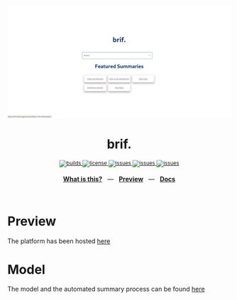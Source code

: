 <div align="center">
  <img src="https://github.com/maharajamihir/brif/blob/main/screenshot.png" alt="screenshot" />
  <p></p>
  <h1>brif.</h1>
  <p></p>
  <sup>
    <a href="https://app.netlify.com/sites/brif/deploys">
      <img src="https://api.netlify.com/api/v1/badges/198da5fe-9430-4af6-af0c-3e2f499bda75/deploy-status" alt="builds" />
    </a>
    <a href="/LICENSE">
      <img src="https://img.shields.io/github/license/maharajamihir/brif" alt="license" />
    </a>
     <a href="https://github.com/maharajamihir/brif/issues">
      <img src="https://img.shields.io/github/issues/maharajamihir/brif" alt="issues" />
    </a>
       <a href="https://github.com/maharajamihir/brif/forks">
      <img src="https://img.shields.io/github/forks/maharajamihir/brif" alt="issues" />
    </a>
       <a href="https://github.com/maharajamihir/brif/stargazers">
      <img src="https://img.shields.io/github/stars/maharajamihir/brif" alt="issues" />
    </a>
  </sup>
  <br />
  <p align="center">
    <a href="#calling-about"><b>What is this?</b></a>
    &nbsp;&nbsp;&mdash;&nbsp;&nbsp;
    <a href="#eyes-preview"><b>Preview</b></a>
    &nbsp;&nbsp;&mdash;&nbsp;&nbsp;
    <a href="#book-documentation"><b>Docs</b></a>
  </p>
  <br />
</div>

# Preview
The platform has been hosted [here](brif.netlify.app)

# Model
The model and the automated summary process can be found [here](github.com/avocadoali/brif-summarizer)
